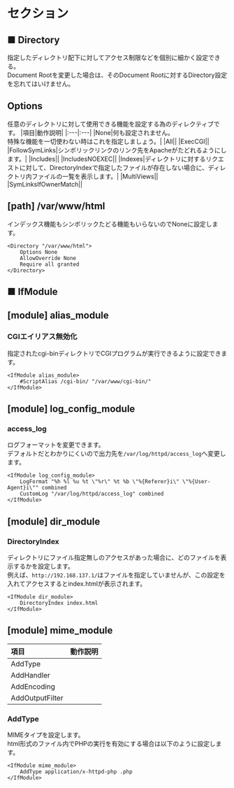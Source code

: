 # セクション
## ■ Directory
指定したディレクトリ配下に対してアクセス制限などを個別に細かく設定できる。  
Document Rootを変更した場合は、そのDocument Rootに対するDirectory設定を忘れてはいけません。
## Options
任意のディレクトリに対して使用できる機能を設定する為のディレクティブです。
|項目|動作説明|
|:---|:---|
|None|何も設定されません。</br>特殊な機能を一切使わない時はこれを指定しましょう。|
|All||
|ExecCGI||
|FollowSymLinks|シンボリックリンクのリンク先をApacheがたどれるようにします。|
|Includes||
|IncludesNOEXEC||
|Indexes|ディレクトリに対するリクエストに対して、DirectoryIndexで指定したファイルが存在しない場合に、ディレクトリ内ファイルの一覧を表示します。|
|MultiViews||
|SymLinksIfOwnerMatch||

## [path] /var/www/html
インデックス機能もシンボリックたどる機能もいらないのでNoneに設定します。
```
<Directory "/var/www/html">
    Options None
    AllowOverride None
    Require all granted
</Directory>
```

## ■ IfModule
## [module] alias_module
### CGIエイリアス無効化
指定されたcgi-binディレクトリでCGIプログラムが実行できるように設定できます。  
```
<IfModule alias_module>
    #ScriptAlias /cgi-bin/ "/var/www/cgi-bin/"
</IfModule>
```
## [module] log_config_module
### access_log
ログフォーマットを変更できます。  
デフォルトだとわかりにくいので出力先を`/var/log/httpd/access_log`へ変更します。
```
<IfModule log_config_module>
    LogFormat "%h %l %u %t \"%r\" %t %b \"%{Referer}i\" \"%{User-Agent}i\"" combined
    CustomLog "/var/log/httpd/access_log" combined
</IfModule>
```
## [module] dir_module
### DirectoryIndex
ディレクトリにファイル指定無しのアクセスがあった場合に、どのファイルを表示するかを設定します。  
例えば、`http://192.168.137.1/`はファイルを指定していませんが、この設定を入れてアクセスするとindex.htmlが表示されます。
```
<IfModule dir_module>
    DirectoryIndex index.html
</IfModule>
```
## [module] mime_module
|項目|動作説明|
|:---|:---|
|AddType||
|AddHandler||
|AddEncoding||
|AddOutputFilter||

### AddType
MIMEタイプを設定します。  
html形式のファイル内でPHPの実行を有効にする場合は以下のように設定します。  
```
<IfModule mime_module>
    AddType application/x-httpd-php .php
</IfModule>
```
